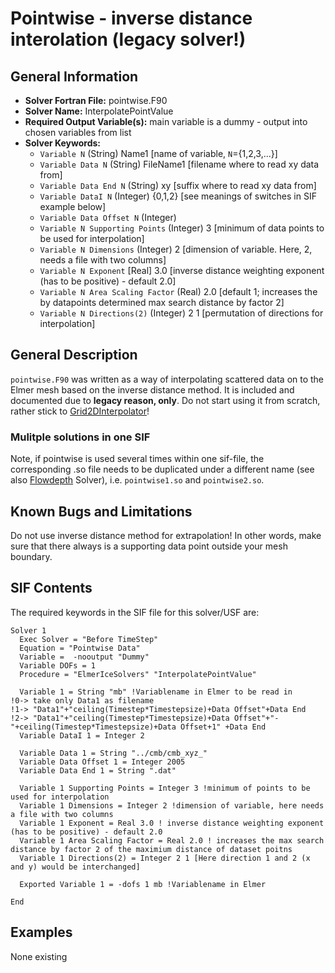 
# Pointwise - inverse distance interolation (legacy solver!)
## General Information
- **Solver Fortran File:** pointwise.F90
- **Solver Name:** InterpolatePointValue
- **Required Output Variable(s):** main variable is a dummy - output into chosen variables from list
- **Solver Keywords:** 
  - ``Variable N`` (String) Name1 [name of variable, ``N``={1,2,3,...}]
  - ``Variable Data N`` (String) FileName1 [filename where to read xy data from]
  - ``Variable Data End N`` (String) xy [suffix where to read xy data from]
  - ``Variable DataI N`` (Integer) {0,1,2} [see meanings of switches in SIF example below]
  - ``Variable Data Offset N`` (Integer)
  - ``Variable N Supporting Points``  (Integer) 3 [minimum of data points to be used for interpolation]
  - ``Variable N Dimensions`` (Integer) 2 [dimension of variable. Here, 2, needs a file with two columns]
  - ``Variable N Exponent`` [Real] 3.0 [inverse distance weighting exponent (has to be positive) - default 2.0]
  - ``Variable N Area Scaling Factor`` (Real) 2.0 [default 1; increases the by datapoints determined max search distance by factor 2]
  - ``Variable N Directions(2)``  (Integer) 2 1 [permutation of directions for interpolation]
  
## General Description
``pointwise.F90`` was written as a way of interpolating scattered data on to the Elmer mesh based on the inverse distance method. It is included and documented due to **legacy reason, only**. Do not start using it from scratch, rather stick to [Grid2DInterpolator](./Grid2DInterpolator.md)! 


### Mulitple solutions in one SIF
Note, if pointwise is used several times within one sif-file, the corresponding .so file needs to be duplicated under a different name (see also [Flowdepth](./FlowDepth.md) Solver), i.e. ``pointwise1.so`` and ``pointwise2.so``.

## Known Bugs and Limitations
Do not use inverse distance method for extrapolation! In other words, make sure that there always is a supporting data point outside your mesh boundary.

## SIF Contents
The required keywords in the SIF file for this solver/USF are:

```
Solver 1
  Exec Solver = "Before TimeStep"
  Equation = "Pointwise Data"
  Variable =  -nooutput "Dummy"
  Variable DOFs = 1
  Procedure = "ElmerIceSolvers" "InterpolatePointValue"
  
  Variable 1 = String "mb" !Variablename in Elmer to be read in
!0-> take only Data1 as filename
!1-> "Data1"+"ceiling(Timestep*Timestepsize)+Data Offset"+Data End
!2-> "Data1"+"ceiling(Timestep*Timestepsize)+Data Offset"+"-"+ceiling(Timestep*Timestepsize)+Data Offset+1" +Data End
  Variable DataI 1 = Integer 2
  
  Variable Data 1 = String "../cmb/cmb_xyz_"  
  Variable Data Offset 1 = Integer 2005
  Variable Data End 1 = String ".dat"

  Variable 1 Supporting Points = Integer 3 !minimum of points to be used for interpolation
  Variable 1 Dimensions = Integer 2 !dimension of variable, here needs a file with two columns
  Variable 1 Exponent = Real 3.0 ! inverse distance weighting exponent (has to be positive) - default 2.0
  Variable 1 Area Scaling Factor = Real 2.0 ! increases the max search distance by factor 2 of the maximium distance of dataset poitns
  Variable 1 Directions(2) = Integer 2 1 [Here direction 1 and 2 (x and y) would be interchanged]
  
  Exported Variable 1 = -dofs 1 mb !Variablename in Elmer

End

```
## Examples
None existing




